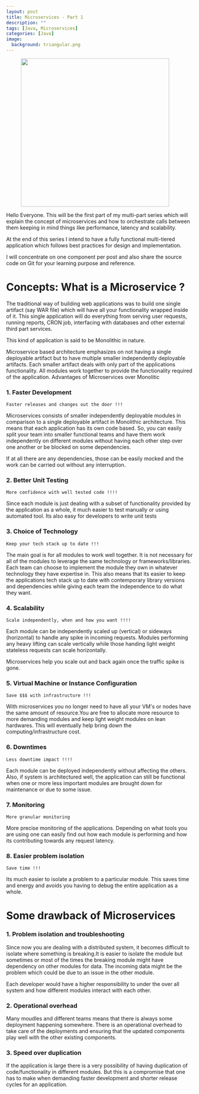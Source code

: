 ```yaml
---
layout: post
title: Microservices - Part 1
description: ""
tags: [Java, Microservices]
categories: [Java]
image:
  background: triangular.png
---
```


<figure class="half center">

<img src="/images/microservice/micro-service.png" height="400px"></img>

</figure>

Hello Everyone. This will be the first part of my multi-part series which will explain the concept of microservices and how to orchestrate calls between them keeping in mind things like performance, latency and scalability.

At the end of this series I intend to have a fully functional multi-tiered application which follows best practices for design and implementation.

I will concentrate on one component per post and also share the source code on Git for your learning purpose and reference.

 
# Concepts:  What is a Microservice ?

The traditional way of building web applications was to build one single artifact (say WAR file) which will have all your functionality wrapped inside of it. This single application will do everything from serving user requests, running reports, CRON job, interfacing with databases and other external third part services.

This kind of application is said to be Monolithic in nature.

Microservice based architecture emphasizes on not having a single deployable artifact but to have multiple smaller independently deployable artifacts.  Each smaller artifact deals with only part of the applications functionality. All modules work together to provide the functionality required of the application.
Advantages of Microservices over Monolitic

### 1. Faster Development

`Faster releases and changes out the door !!!`

Microservices consists of smaller independently deployable modules in comparison to a single deployable artifact in Monolithic architecture. This means that each application has its own code based. So, you can easily split your team into smaller functional teams and have them work independently on different modules without having each other step over one another or be blocked on some dependencies.

If at all there are any dependencies, those can be easily mocked and the work can be carried out without any interruption.    

### 2. Better Unit Testing

`More confidence with well tested code !!!!`

Since each module is just dealing with a subset of functionality provided by the application as a whole, it much easier to test manually or using automated tool. Its also easy for developers to write unit tests

### 3. Choice of Technology

`Keep your tech stack up to date !!!`

The main goal is for all modules to work well together. It is not necessary for all of the modules to leverage the same technology or frameworks/libraries. Each team can choose to implement the module they own in whatever technology they have expertise in. This also means that its easier to keep the applications tech stack up to date with contemporary library versions and dependencies while giving each team the independence to do what they want.

### 4. Scalability

`Scale independently, when and how you want !!!!`

Each module can be independently scaled up (vertical) or sideways (horizontal) to handle any spike in incoming requests. Modules performing any heavy lifting can scale vertically while those handing light weight stateless requests can scale horizontally.

Microservices help you scale out and back again once the traffic spike is gone.

### 5. Virtual Machine or Instance Configuration

`Save $$$ with infrastructure !!!`

With microservices you no longer need to have all your VM's or nodes have the same amount of resource.You are free to allocate more resource to more demanding modules and keep light weight modules on lean hardwares. This will eventually help bring down the computing/infrastructure cost.

### 6. Downtimes

`Less downtime impact !!!!`

Each module can be deployed independently without affecting the others. Also, if system is architectured well, the application can still be functional when one or more less important modules are brought down for maintenance  or due to some issue.

### 7. Monitoring

`More granular monitoring`

More precise monitoring of the applications. Depending on what tools you are using one can easily find out how each module is performing and how its contributing towards any request latency.

### 8. Easier problem isolation

`Save time !!!`

Its much easier to isolate a problem to a particular module. This saves time and energy and avoids you having to debug the entire application as a whole.
 
# Some drawback of Microservices

### 1. Problem isolation and troubleshooting

Since now you are dealing with a distributed system, it becomes difficult to isolate where something is breaking.It is easier to isolate the module but sometimes or most of the times the breaking module might have dependency on other modules for data. The incoming data might be the problem which could be due to an issue in the other module.

Each developer would have a higher responsibility to under the over all system and how different modules interact with each other.

### 2. Operational overhead

Many moudles and different teams means that there is always some deployment happening somewhere. There is an operational overhead to take care of the deployments and ensuring that the updated components play well with the other existing components.

### 3. Speed over duplication

If the application is large there is a very possibility of having duplication of code/functionality in different modules. But this is a compromise that one has to make when demanding faster development and shorter release cycles for an application.

 

 

 

 

 

 

 